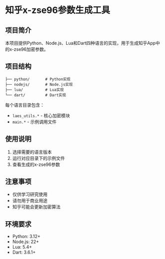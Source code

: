 # 知乎x-zse96参数生成工具

## 项目简介

本项目提供Python、Node.js、Lua和Dart四种语言的实现，用于生成知乎App中的x-zse96加密参数。

## 项目结构

```
├── python/       # Python实现
├── nodejs/       # Node.js实现  
├── lua/          # Lua实现
└── dart/         # Dart实现
```

每个语言目录包含：
- `laes_utils.*` - 核心加密模块
- `main.*` - 示例调用文件

## 使用说明

1. 选择需要的语言版本
2. 运行对应目录下的示例文件
3. 查看生成的x-zse96参数

## 注意事项

- 仅供学习研究使用
- 请勿用于商业用途
- 知乎可能会更新加密算法

## 环境要求

- Python: 3.12+
- Node.js: 22+  
- Lua: 5.4+
- Dart: 3.6.1+
